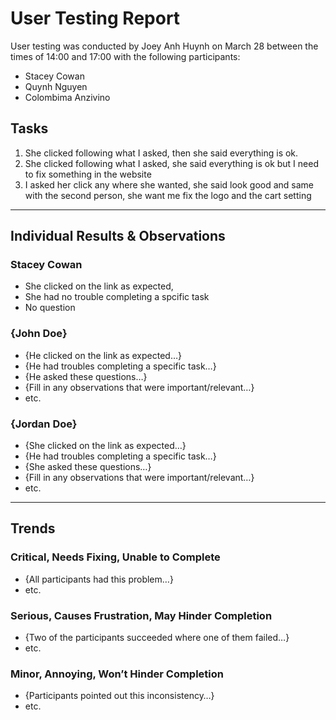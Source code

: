 # User Testing Report

User testing was conducted by Joey Anh Huynh on March 28 between the times of 14:00 and 17:00 with the following participants:
- Stacey Cowan
- Quynh Nguyen
- Colombima Anzivino

## Tasks

1. She clicked following what I asked, then she said everything is ok.
2. She clicked following what I asked, she said everything is ok but I need to fix something in the website 
3. I asked her click any where she wanted, she said look good and same with the second person, she want me fix the logo and the cart setting

---

## Individual Results & Observations

### Stacey Cowan

-  She clicked on the link as expected, 
-  She had no trouble completing a spcific task
-  No question


### {John Doe}

- {He clicked on the link as expected…}
- {He had troubles completing a specific task…}
- {He asked these questions…}
- {Fill in any observations that were important/relevant…}
- etc.

### {Jordan Doe}

- {She clicked on the link as expected…}
- {He had troubles completing a specific task…}
- {She asked these questions…}
- {Fill in any observations that were important/relevant…}
- etc.

---

## Trends

### Critical, Needs Fixing, Unable to Complete

- {All participants had this problem…}
- etc.

### Serious, Causes Frustration, May Hinder Completion

- {Two of the participants succeeded where one of them failed…}
- etc.

### Minor, Annoying, Won’t Hinder Completion

- {Participants pointed out this inconsistency…}
- etc.